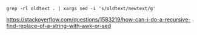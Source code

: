
```
grep -rl oldtext . | xargs sed -i 's/oldtext/newtext/g'
```

<https://stackoverflow.com/questions/1583219/how-can-i-do-a-recursive-find-replace-of-a-string-with-awk-or-sed>